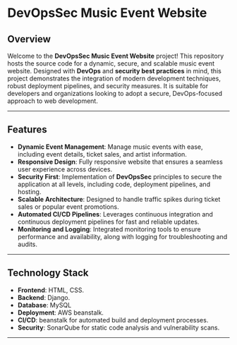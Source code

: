 # **DevOpsSec Music Event Website**

## **Overview**
Welcome to the **DevOpsSec Music Event Website** project! This repository hosts the source code for a dynamic, secure, and scalable music event website. Designed with **DevOps** and **security best practices** in mind, this project demonstrates the integration of modern development techniques, robust deployment pipelines, and security measures. It is suitable for developers and organizations looking to adopt a secure, DevOps-focused approach to web development.

---

## **Features**
- **Dynamic Event Management**: Manage music events with ease, including event details, ticket sales, and artist information.
- **Responsive Design**: Fully responsive website that ensures a seamless user experience across devices.
- **Security First**: Implementation of **DevOpsSec** principles to secure the application at all levels, including code, deployment pipelines, and hosting.
- **Scalable Architecture**: Designed to handle traffic spikes during ticket sales or popular event promotions.
- **Automated CI/CD Pipelines**: Leverages continuous integration and continuous deployment pipelines for fast and reliable updates.
- **Monitoring and Logging**: Integrated monitoring tools to ensure performance and availability, along with logging for troubleshooting and audits.

---

## **Technology Stack**
- **Frontend**: HTML, CSS.
- **Backend**: Django.
- **Database**:  MySQL
- **Deployment**: AWS beanstalk.
- **CI/CD**: beanstalk for automated build and deployment processes.
- **Security**: SonarQube for static code analysis and vulnerability scans.

---
